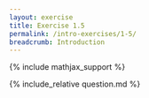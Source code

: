 ```yaml
---
layout: exercise
title: Exercise 1.5
permalink: /intro-exercises/1-5/
breadcrumb: Introduction
---
```


{% include mathjax_support %}

<div><i class="arrow-up" data-chapter="intro-exercises" data-exercise="ex_5" data-rating="0"></i></div>
{% include_relative question.md %}

